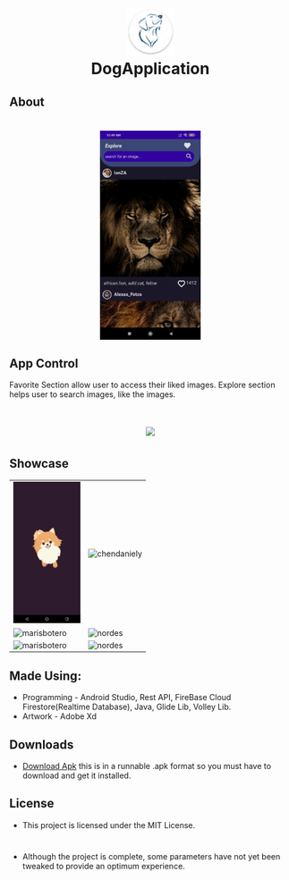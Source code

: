 <h1 align="center">
  <img src="https://github.com/Shivam-ingawale/DogApplication/blob/master/Dog%20Application/launcher.png" width="85px"/><br/>
  DogApplication
</h1> 




## About


<h1 align="center">
  <img width="180" align="center" alt="chdemko" src="https://github.com/Shivam-ingawale/PhotoStack/blob/master/Screenshot/01.jpeg">
</h1>

## App Control
Favorite Section allow user to access their liked images. Explore section helps user to search images, like the images.  
<h1 align="center">
  <img src="https://github.com/Shivam-ingawale/DogApplication/blob/master/Dog%20Application/gif.gif"  width="240" />
</h1>

## Showcase
<table align="center">
      <tr>
        <td><img width="120" alt="chdemko" src="https://github.com/Shivam-ingawale/DogApplication/blob/master/Dog%20Application/1.png"></a></td>
        <td><img width="120" alt="chendaniely" src="https://github.com/Shivam-ingawale/DogApplication/blob/master/Dog%20Application/2.png"></a></td>
      </tr>
      <tr>
        <td><img width="120" alt="marisbotero" src="https://github.com/Shivam-ingawale/DogApplication/blob/master/Dog%20Application/3.png"></a></td>
        <td><img width="120" alt="nordes" src="https://github.com/Shivam-ingawale/DogApplication/blob/master/Dog%20Application/4.png"></a></td>
      </tr>
      <tr>
        <td><img width="120" alt="marisbotero" src="https://github.com/Shivam-ingawale/DogApplication/blob/master/Dog%20Application/5.png"></a></td>
        <td><img width="120" alt="nordes" src="https://github.com/Shivam-ingawale/DogApplication/blob/master/Dog%20Application/6.png"></a></td>
      </tr>
    </table>

## Made Using:
* Programming - Android Studio, Rest API, FireBase Cloud Firestore(Realtime Database), Java, Glide Lib, Volley Lib.
* Artwork - Adobe Xd

## Downloads
* [Download Apk](https://github.com/Shivam-ingawale/PhotoStack/releases/tag/untagged-33da7b7c547e848a704c) this is in a runnable .apk format so you must have to download and get it installed. 



## License
* This project is licensed under the MIT License.
#
* Although the project is complete, some parameters have not yet been tweaked to provide an optimum experience.
